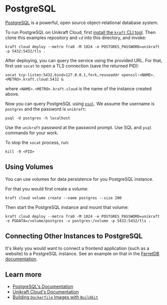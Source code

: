 # PostgreSQL

[PostgreSQL](https://www.postgresql.org/) is a powerful, open source object-relational database system.

To run PostgreSQL on Unikraft Cloud, first [install the `kraft` CLI tool](https://unikraft.org/docs/cli).
Then clone this examples repository and `cd` into this directory, and invoke:

```console
kraft cloud deploy --metro fra0 -M 1024 -e POSTGRES_PASSWORD=unikraft -p 5432:5432/tls .
```

After deploying, you can query the service using the provided URL.
For that, first use `socat` to open a TLS connection (save the returned PID):

```console
socat tcp-listen:5432,bind=127.0.0.1,fork,reuseaddr openssl:<NAME>.<METRO>.kraft.cloud:5432 &
```

where `<NAME>.<METRO>.kraft.cloud` is the name of the instance created above.

Now you can query PostgreSQL using [`psql`](https://www.postgresql.org/docs/current/app-psql.html).
We assume the username is `postgres` and the password is `unikraft`:

```console
psql -U postgres -h localhost
```

Use the `unikraft` password at the password prompt.
Use SQL and `psql` commands for your work.

To stop the `socat` process, run:

```console
kill -9 <PID>
```

## Using Volumes

You can use volumes for data persistence for you PostgreSQL instance.

For that you would first create a volume:

```console
kraft cloud volume create --name postgres --size 200
```

Then start the PostgreSQL instance and mount that volume:

```console
kraft cloud deploy --metro fra0 -M 1024 -e POSTGRES_PASSWORD=unikraft -e PGDATA=/volume/postgres -v postgres:/volume -p 5432:5432/tls .
```

## Connecting Other Instances to PostgreSQL

It's likely you would want to connect a frontend application (such as a website) to a PostgreSQL instance.
See an example on that in the [FerretDB documentation](../ferretdb/README.md).

## Learn more

- [PostgreSQL's Documentation](https://www.postgresql.org/docs/)
- [Unikraft Cloud's Documentation](https://unikraft.cloud/docs/)
- [Building `Dockerfile` Images with `Buildkit`](https://unikraft.org/guides/building-dockerfile-images-with-buildkit)

